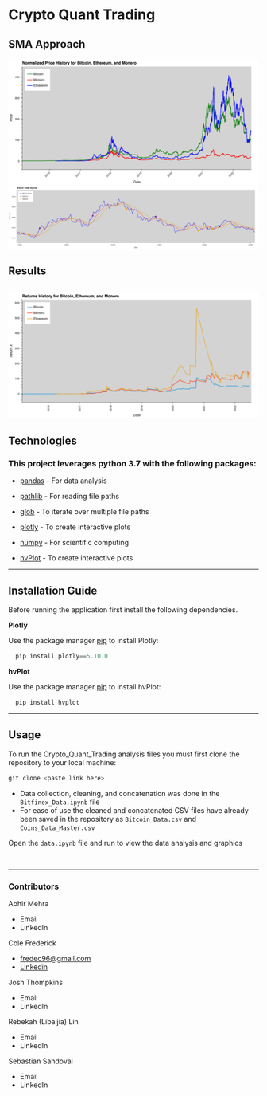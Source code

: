 # Crypto Quant Trading
## SMA Approach
![Strong Correlation in the Crypto Market](Images/normalized_price.png)
![SMA Buy and Short Signals](Images/trading_signals.png)
## Results
![Return History Using our Strategy](Images/Cum_returns_graph.png)
---
## Technologies 
### This project leverages python 3.7 with the following packages:

* [pandas](https://github.com/pandas-dev/pandas) - For data analysis 

* [pathlib](https://docs.python.org/3/library/pathlib.html) - For reading file paths

* [glob](https://docs.python.org/3/library/glob.html) - To iterate over multiple file paths

* [plotly](https://github.com/plotly/plotly.py) - To create interactive plots

* [numpy](https://github.com/numpy/numpy) - For scientific computing

* [hvPlot](https://github.com/holoviz/hvplot) - To create interactive plots
---
## Installation Guide 
Before running the application first install the following dependencies.

**Plotly**

Use the package manager [pip](https://pip.pypa.io/en/stable/) to install Plotly:

```python
  pip install plotly==5.10.0
```

**hvPlot**

Use the package manager [pip](https://pip.pypa.io/en/stable/) to install hvPlot:

```python
  pip install hvplot
```

---
## Usage 

To run the Crypto_Quant_Trading analysis files you must first clone the repository to your local machine:

```python
git clone <paste link here>
```
* Data collection, cleaning, and concatenation was done in the ```Bitfinex_Data.ipynb``` file 
* For ease of use the cleaned and concatenated CSV files have already been saved in the repository as ```Bitcoin_Data.csv``` and ```Coins_Data_Master.csv```

Open the ```data.ipynb``` file and run to view the data analysis and graphics 
  
<br>

---

### Contributors 

Abhir Mehra
* Email
* LinkedIn

Cole Frederick
* fredec96@gmail.com
* [Linkedin](https://www.linkedin.com/in/cole-frederick-085982b0/)

Josh Thompkins
* Email
* LinkedIn

Rebekah (Libaijia) Lin
* Email
* LinkedIn

Sebastian Sandoval
* Email
* LinkedIn
